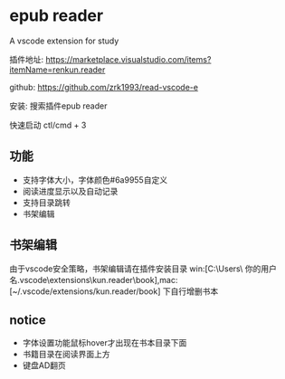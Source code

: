 # epub reader

A vscode extension for study

插件地址: https://marketplace.visualstudio.com/items?itemName=renkun.reader

github: https://github.com/zrk1993/read-vscode-e

安装: 搜索插件epub reader

快速启动 ctl/cmd + 3

## 功能

- 支持字体大小，字体颜色#6a9955自定义
- 阅读进度显示以及自动记录
- 支持目录跳转
- 书架编辑

## 书架编辑

由于vscode安全策略，书架编辑请在插件安装目录 win:[C:\Users\ 你的用户名\.vscode\extensions\kun.reader\book],mac:[~/.vscode/extensions/kun.reader/book] 下自行增删书本

## notice

- 字体设置功能鼠标hover才出现在书本目录下面
- 书籍目录在阅读界面上方
- 键盘AD翻页
